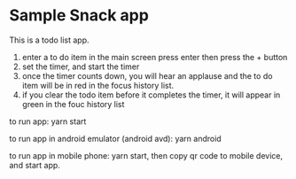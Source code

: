 # Sample Snack app

This is a todo list app.

1. enter a to do item in the main screen press enter then press the + button
2. set the timer, and start the timer
3. once the timer counts down, you will hear an applause and the to do item will be in red in the focus history list.
4. if you clear the todo item before it completes the timer, it will appear in green in the fouc history list

to run app: yarn start

to run app in android emulator (android avd): yarn android

to run app in mobile phone: yarn start, then copy qr code to mobile device, and start app.


